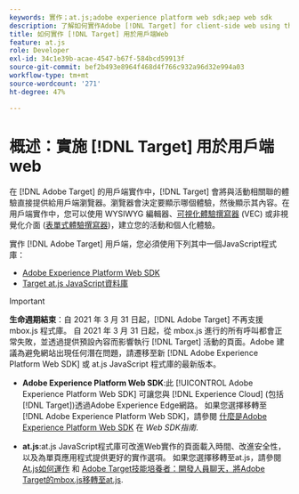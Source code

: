```yaml
---
keywords: 實作；at.js;adobe experience platform web sdk;aep web sdk
description: 了解如何實作Adobe [!DNL Target] for client-side web using the Adobe Experience Platform Web SDK  (AEP Web SDK) or the [!DNL Target] at.js JavaScript資料庫。
title: 如何實作 [!DNL Target] 用於用戶端Web
feature: at.js
role: Developer
exl-id: 34c1e39b-acae-4547-b67f-584bcd59913f
source-git-commit: bef2b493e8964f468d4f766c932a96d32e994a03
workflow-type: tm+mt
source-wordcount: '271'
ht-degree: 47%

---
```


# 概述：實施 [!DNL Target] 用於用戶端web

在 [!DNL Adobe Target] 的用戶端實作中，[!DNL Target] 會將與活動相關聯的體驗直接提供給用戶端瀏覽器。瀏覽器會決定要顯示哪個體驗，然後顯示其內容。在用戶端實作中，您可以使用 WYSIWYG 編輯器、[可視化體驗撰寫器](/help/c-experiences/c-visual-experience-composer/visual-experience-composer.md) (VEC) 或非視覺化介面 ([表單式體驗撰寫器](/help/c-experiences/form-experience-composer.md))，建立您的活動和個人化體驗。

實作 [!DNL Adobe Target] 用戶端，您必須使用下列其中一個JavaScript程式庫：

* [Adobe Experience Platform Web SDK](/help/c-implementing-target/c-implementing-target-for-client-side-web/aep-web-sdk.md)
* [Target at.js JavaScript資料庫](/help/c-implementing-target/c-implementing-target-for-client-side-web/c-how-atjs-works/how-atjs-works.md)

>[!IMPORTANT]
>
>**生命週期結束**：自 2021 年 3 月 31 日起，[!DNL Adobe Target] 不再支援 mbox.js 程式庫。 自 2021 年 3 月 31 日起，從 mbox.js 進行的所有呼叫都會正常失敗，並透過提供預設內容而影響執行 [!DNL Target] 活動的頁面。Adobe 建議為避免網站出現任何潛在問題，請遷移至新 [!DNL Adobe Experience Platform Web SDK] 或 at.js JavaScript 程式庫的最新版本。
>
>* **Adobe Experience Platform Web SDK**:此 [!UICONTROL Adobe Experience Platform Web SDK] 可讓您與 [!DNL Experience Cloud] (包括 [!DNL Target])透過Adobe Experience Edge網路。 如果您選擇移轉至 [!DNL Adobe Experience Platform Web SDK]，請參閱 [什麼是Adobe Experience Platform Web SDK](/help/c-implementing-target/c-implementing-target-for-client-side-web/aep-web-sdk.md) 在 *Web SDK指南*.
>
>* **at.js**:at.js JavaScript程式庫可改進Web實作的頁面載入時間、改進安全性，以及為單頁應用程式提供更好的實作選項。 如果您選擇移轉至at.js，請參閱 [At.js如何運作](/help/c-implementing-target/c-implementing-target-for-client-side-web/c-how-atjs-works/how-atjs-works.md) 和 [Adobe Target技能培養者：開發人員聊天，將Adobe Target的mbox.js移轉至at.js](https://seminars.adobeconnect.com/ptdo6mfo6qn6/?proto=true).


